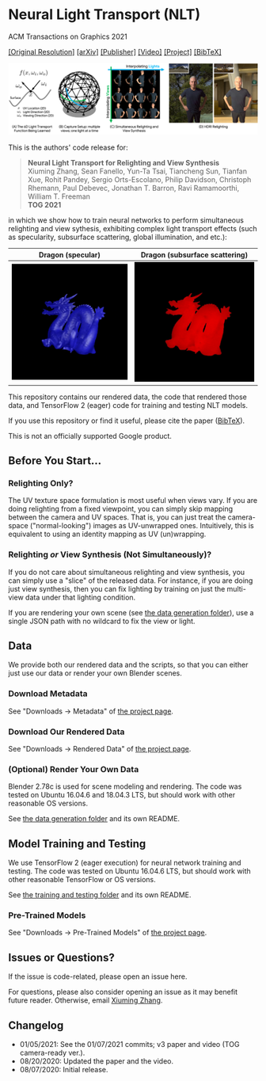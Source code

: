 # Neural Light Transport (NLT)

ACM Transactions on Graphics 2021

[[Original Resolution]](http://nlt.csail.mit.edu/assets/nlt.pdf)
[[arXiv]](https://arxiv.org/pdf/2008.03806.pdf)
[[Publisher]](https://doi.org/10.1145/3446328)
[[Video]](https://www.youtube.com/watch?v=gWdKjxCmYMI)
[[Project]](http://nlt.csail.mit.edu/)
[[BibTeX]](http://nlt.csail.mit.edu/assets/nlt.bib)

![teaser](assets/teaser.png)

This is the authors' code release for:
> **Neural Light Transport for Relighting and View Synthesis**  
> Xiuming Zhang, Sean Fanello, Yun-Ta Tsai, Tiancheng Sun, Tianfan Xue,
> Rohit Pandey, Sergio Orts-Escolano, Philip Davidson, Christoph Rhemann,
> Paul Debevec, Jonathan T. Barron, Ravi Ramamoorthi, William T. Freeman  
> **TOG 2021**

in which we show how to train neural networks to perform simultaneous relighting
and view sythesis, exhibiting complex light transport effects (such as
specularity, subsurface scattering, global illumination, and etc.):

Dragon (specular) | Dragon (subsurface scattering)
------------ | -------------
![dragon_specular](assets/dragon_specular_pred.gif) | ![dragon_sss](assets/dragon_sss_pred.gif)

This repository contains our rendered data, the code that rendered those data,
and TensorFlow 2 (eager) code for training and testing NLT models.

If you use this repository or find it useful, please cite the paper
([BibTeX](http://nlt.csail.mit.edu/assets/nlt.bib)).

This is not an officially supported Google product.


## Before You Start...

### Relighting Only?

The UV texture space formulation is most useful when views vary.
If you are doing relighting from a fixed viewpoint, you can simply
skip mapping between the camera and UV spaces. That is, you can
just treat the camera-space ("normal-looking") images as UV-unwrapped ones.
Intuitively, this is equivalent to using an identity mapping as UV (un)wrapping.

### Relighting *or* View Synthesis (Not Simultaneously)?

If you do not care about simultaneous relighting and view synthesis, you can
simply use a "slice" of the released data. For instance, if you are doing just
view synthesis, then you can fix lighting by training on just the multi-view
data under that lighting condition.

If you are rendering your own scene (see
[the data generation folder](data_gen/)), use a single JSON path with
no wildcard to fix the view or light.


## Data

We provide both our rendered data and the scripts, so that you can either
just use our data or render your own Blender scenes.

### Download Metadata

See "Downloads -> Metadata" of [the project page](http://nlt.csail.mit.edu).

### Download Our Rendered Data

See "Downloads -> Rendered Data" of [the project page](http://nlt.csail.mit.edu).

### (Optional) Render Your Own Data

Blender 2.78c is used for scene modeling and rendering. The code was tested
on Ubuntu 16.04.6 and 18.04.3 LTS, but should work with other reasonable OS
versions.

See [the data generation folder](data_gen/) and its own README.


## Model Training and Testing

We use TensorFlow 2 (eager execution) for neural network training and testing.
The code was tested on Ubuntu 16.04.6 LTS, but should work with other
reasonable TensorFlow or OS versions.

See [the training and testing folder](nlt/) and its own README.

### Pre-Trained Models

See "Downloads -> Pre-Trained Models" of [the project page](http://nlt.csail.mit.edu).

## Issues or Questions?

If the issue is code-related, please open an issue here.

For questions, please also consider opening an issue as it may benefit future
reader. Otherwise, email [Xiuming Zhang](http://people.csail.mit.edu/xiuming).


## Changelog

* 01/05/2021: See the 01/07/2021 commits; v3 paper and video (TOG camera-ready ver.).
* 08/20/2020: Updated the paper and the video.
* 08/07/2020: Initial release.
